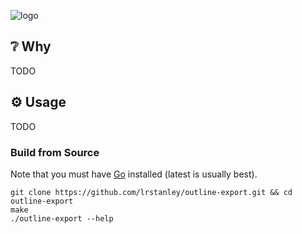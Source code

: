 <!-- template:define:options
{
  "nodescription": true
}
-->
![logo](https://liam.sh/-/gh/svg/lrstanley/outline-export?icon=logos%3Amarkdown&icon.height=80&bg=topography&bgcolor=rgba(2%2C+0%2C+26%2C+1)&layout=left)

<!-- template:begin:header -->
<!-- do not edit anything in this "template" block, its auto-generated -->
<!-- template:end:header -->

<!-- template:begin:toc -->
<!-- do not edit anything in this "template" block, its auto-generated -->
<!-- template:end:toc -->

## :grey_question: Why

TODO

## :gear: Usage

TODO

### Build from Source

Note that you must have [Go](https://golang.org/doc/install) installed (latest is usually best).

    git clone https://github.com/lrstanley/outline-export.git && cd outline-export
    make
    ./outline-export --help

<!-- template:begin:support -->
<!-- do not edit anything in this "template" block, its auto-generated -->
<!-- template:end:support -->

<!-- template:begin:contributing -->
<!-- do not edit anything in this "template" block, its auto-generated -->
<!-- template:end:contributing -->

<!-- template:begin:license -->
<!-- do not edit anything in this "template" block, its auto-generated -->
<!-- template:end:license -->
